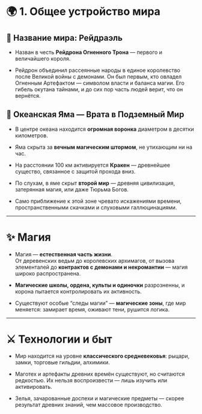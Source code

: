 # 🌍 1. **Общее устройство мира**

## 📛 Название мира: **Рейдраэль**

- Назван в честь **Рейдрона Огненного Трона** — первого и величайшего короля.
    
- Рейдрон объединил рассеянные народы в единое королевство после Великой войны с демонами. Он был первым, кто овладел Огненным Артефактом — символом власти и баланса магии. Его гибель окутана тайнами, и до сих пор часть людей верит, что он вернётся.
    
## 🌊 Океанская Яма — Врата в Подземный Мир

- В центре океана находится **огромная воронка** диаметром в десятки километров.
    
- Яма скрыта за **вечным магическим штормом**, не утихающим ни на час.
    
- На расстоянии 100 км активируется **Кракен** — древнейшее существо, связанное с защитой прохода вниз.
    
- По слухам, в яме скрыт **второй мир** — древняя цивилизация, затерянная магия, или даже Тюрьма Богов.
    
- Само приближение к этой зоне чревато искажениями времени, пространственными скачками и слуховыми галлюцинациями.
    

---

# ✨ Магия

- Магия — **естественная часть жизни**.  
    От деревенских ведьм до королевских архимагов, от вызова элементалей до **контрактов с демонами и некромантии** — магия широко распространена.
    
- **Магические школы, ордена, культы и одиночки** разрозненны, и корона пытается контролировать их активность.
    
- Существуют особые “следы магии” — **магические зоны**, где мир меняется: замирает время, оживают тени, рушится логика.
    

---

# ⚔️ Технологии и быт

- Мир находится на уровне **классического средневековья**: рыцари, замки, торговые гильдии, алхимики.
    
- Маготех и артефакты древних времён существуют, но считаются редкостью. Их нельзя воспроизвести — лишь изучить или активировать.
    
- Зелья, зачарованные доспехи и магические предметы — скорее результат древних знаний, чем массовое производство.


